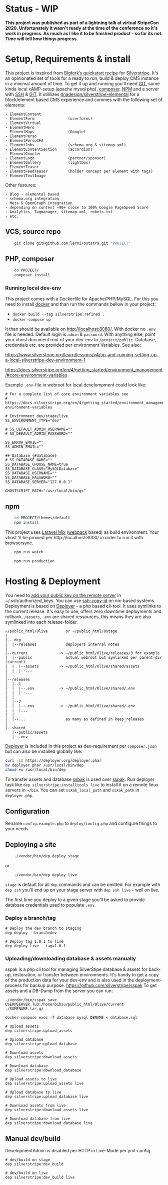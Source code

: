 # Status - WIP
**This project was published as part of a lightning talk at virtual StripeCon 2020. Unfortunately it wasn't ready at the time of the conference so it's work in progress. As much as I like it to be finished product - so far its not. Time will tell how things progress.**

# Setup, Requirements & install

This project is inspired from [Bigfork’s quickstart recipe](https://github.com/bigfork/silverstripe-recipe) for [Silverstripe](https://www.silverstripe.org/). It's an opinionated set of tools for a ready to run, build & deploy CMS instance in a minimal amount of time. To get it up and running you'll need [GIT](https://git-scm.com/), some kinda local xAMP-setup (apache mysql php), [composer](https://getcomposer.org/download/), [NPM](https://nodejs.org/) and a server with [SSH](https://de.wikipedia.org/wiki/Secure_Shell) & [GIT](https://git-scm.com/). It utililizes [dnadesign/silverstripe-elemental](https://github.com/dnadesign/silverstripe-elemental) for a block/element based CMS experience and commes with the following set of elements:

    - ElementContent
    - ElementForm               (userforms)
    - ElementVirtual
    - ElementHero
    - ElementMaps               (Google)
    - ElementPerso
    - ElementPersoCFA
    - ElementJobs               (schema.org & sitemap.xml)
    - ElementContentSection     (accordion)
    - ElementCounter
    - ElementLogo               (partner/sponsor)
    - ElementGallery            (lightbox)
    - ElementTeaser
    - ElementFeedTeaser         (holder concept per element with tags)
    - ElementTextImage

Other features:

    - Blog - elemental based
    - schema.org integration
    - Meta & OpenGraph integration
    - depending on content ~90+ close to 100% Google PageSpeed Score
    - Analytics, Tagmanager, sitemap.xml, robots.txt
    - etc.

## VCS, source repo

```bash
    git clone git@github.com:lerni/ootstra.git "PROJECT"
```

## PHP, composer

```bash
    cd PROJECT/
    composer install
```

### Running local dev-env

This project comes with a Dockerfile for Apache/PHP/MySQL. For this you need to install [docker](https://www.docker.com/) and than run the commands bellow in your project:

 - `docker build --tag silverstripe:refined .`
 - `docker-compose up`

It than should be available on [http://localhost:8080/](http://localhost:8080/). With docker no `.env` file is needed. Default login is `admin` & `password`. With anything else, point your vhost document root of your dev-env to `/project/public`. Database, credentials etc. are provided per environment Variables. See also:

https://www.silverstripe.org/learn/lessons/v4/up-and-running-setting-up-a-local-silverstripe-dev-environment-1

https://docs.silverstripe.org/en/4/getting_started/environment_management/#core-environment-variables

Example `.env`-file in webroot for local develompment could look like:

```
# For a complete list of core environment variables see
# https://docs.silverstripe.org/en/4/getting_started/environment_management/#core-environment-variables

# Environment dev/stage/live
SS_ENVIRONMENT_TYPE="dev"

# SS_DEFAULT_ADMIN_USERNAME=""
# SS_DEFAULT_ADMIN_PASSWORD=""

SS_ERROR_EMAIL=""
SS_ADMIN_EMAIL=""

## Database {#database}
# SS_DATABASE_NAME=""
SS_DATABASE_CHOOSE_NAME=true
SS_DATABASE_CLASS="MySQLDatabase"
SS_DATABASE_USERNAME=""
SS_DATABASE_PASSWORD=""
SS_DATABASE_SERVER="127.0.0.1"

GHOSTSCRIPT_PATH="/usr/local/bin/gs"
```

## npm

```bash
    cd PROJECT/themes/default
    npm install
```

This project uses [Laravel Mix](https://github.com/JeffreyWay/laravel-mix) ([webpack](https://webpack.js.org/) based) as build environment. Your vhost 'll be proxied per http://localhost:3000/ in order to run it with browsersync.

```bash
    npm run watch
```

```bash
    npm run production
```

# Hosting & Deployment

You need to [add your public key on the remote server](https://www.google.com/search?q=add+public+key+to+server) in ~/.ssh/authorized_keys. You can use [ssh-copy-id](https://www.ssh.com/ssh/copy-id) on nix-based systems. Deployment is based on [Deployer](https://deployer.org/) - a php based cli-tool. It uses symlinks to the current release. It's easy to use, offers zero downtime deployments and rollback. `/assets`, `.env` are shared ressources, this means they are also symlinked into each release-folder.

```
~/public_html/0live        or ~/public_html/0stage
|
|--.dep
|  |--releases             deployers internal notes
|
|--current              -> ~/public_html/0live/releases/3 for example
|  |--public               actual webroot but symlinked per parent-dir (current)
|  |  |--assets         -> ~/public_html/0live/shared/assets
|  |  |--...
|
|--releases
|  |--1
|  |  |--.env           -> ~/public_html/0live/shared/.env
|  |  |--...
|  |
|  |--2
|  |  |--.env           -> ~/public_html/0live/shared/.env
|  |  |...
|  |
|  |--...                  as many as defined in keep_releases
|
|--shared
   |--public/assets
   |--.env

```

[Deployer](https://deployer.org/) is included in this project as dev-requirement per `composer.json` but can also be installed globally like:

```bash
curl -LO https://deployer.org/deployer.phar
mv deployer.phar /usr/local/bin/dep
chmod +x /usr/local/bin/dep
```

To transfer assets and database [ssbak](https://github.com/axllent/ssbak) is used over [sspak](https://github.com/silverstripe/sspak/). Run deployer task like `dep silverstripe:installtools live` to install it on a remote linux servers in `~/bin`. You can set `ssXak_local_path` and `ssXak_path` in `deployer.php`.


## Configuration

Rename `config.example.php` to `deploy/config.php` and configure things to your needs.

## Deploying a site

```bash
    ./vendor/bin/dep deploy stage
```

or

```bash
    ./vendor/bin/dep deploy live
```

`stage` is default for all `dep` commands and can be omitted. For example with `dep ssh` you'll end up on your stage server with `dep ssh live` - well on live.

The first time you deploy to a given stage you’ll be asked to provide database credentials used to populate `.env`.

### Deploy a branch/tag

```
# Deploy the dev branch to staging
dep deploy --branch=dev

# Deploy tag 1.0.1 to live
dep deploy live --tag=1.0.1
```

### Uploading/downloading database & assets manually
sspak is a php cli tool for managing SilverStipe database & assets for back-up, restoration, or transfer between environments. It's handy to get a copy of the production data for your dev-env and is also used in the deployment-process for backup purpose.
https://github.com/silverstripe/sspak
To get assets and a DB-Dump from the server you can run:
```
./vendor/bin/sspak save USER@SERVER.TLD:/home/bibsu/public_html/0live/current ./SOMENAME.tar.gz
```

```
docker-compose exec -T database mysql DBNAME < database.sql
```

```
# Upload assets
dep silverstripe:upload_assets

# Upload database
dep silverstripe:upload_database

# Download assets
dep silverstripe:download_assets

# Download database
dep silverstripe:download_database

# Upload assets to live
dep silverstripe:upload_assets live

# Upload database to live
dep silverstripe:upload_database live

# Download assets from live
dep silverstripe:download_assets live

# Download database from live
dep silverstripe:download_database live
```

## Manual dev/build

DevelopmentAdmin is disabled per HTTP in Live-Mode per yml-config.

```
# dev/build on stage
dep silverstripe:dev_build

# dev/build on live
dep silverstripe:dev_build live
```
